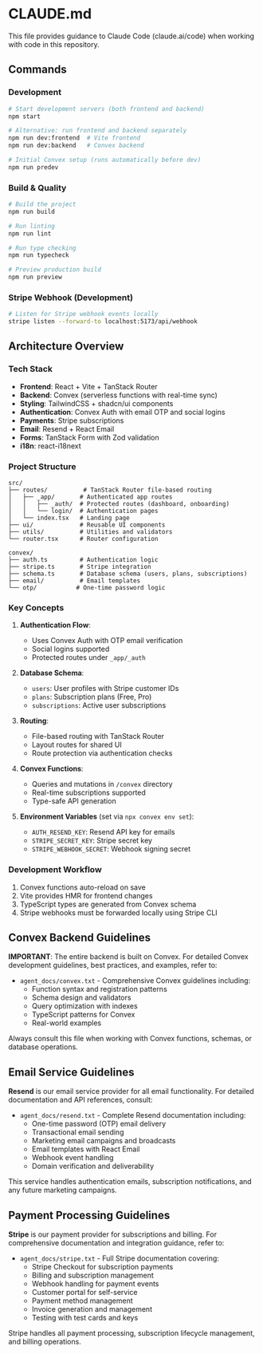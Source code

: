 # CLAUDE.md

This file provides guidance to Claude Code (claude.ai/code) when working with code in this repository.

## Commands

### Development
```bash
# Start development servers (both frontend and backend)
npm start

# Alternative: run frontend and backend separately
npm run dev:frontend  # Vite frontend
npm run dev:backend   # Convex backend

# Initial Convex setup (runs automatically before dev)
npm run predev
```

### Build & Quality
```bash
# Build the project
npm run build

# Run linting
npm run lint

# Run type checking
npm run typecheck

# Preview production build
npm run preview
```

### Stripe Webhook (Development)
```bash
# Listen for Stripe webhook events locally
stripe listen --forward-to localhost:5173/api/webhook
```

## Architecture Overview

### Tech Stack
- **Frontend**: React + Vite + TanStack Router
- **Backend**: Convex (serverless functions with real-time sync)
- **Styling**: TailwindCSS + shadcn/ui components
- **Authentication**: Convex Auth with email OTP and social logins
- **Payments**: Stripe subscriptions
- **Email**: Resend + React Email
- **Forms**: TanStack Form with Zod validation
- **i18n**: react-i18next

### Project Structure

```
src/
├── routes/          # TanStack Router file-based routing
│   ├── _app/       # Authenticated app routes
│   │   ├── _auth/  # Protected routes (dashboard, onboarding)
│   │   └── login/  # Authentication pages
│   └── index.tsx   # Landing page
├── ui/             # Reusable UI components
├── utils/          # Utilities and validators
└── router.tsx      # Router configuration

convex/
├── auth.ts         # Authentication logic
├── stripe.ts       # Stripe integration
├── schema.ts       # Database schema (users, plans, subscriptions)
├── email/          # Email templates
└── otp/           # One-time password logic
```

### Key Concepts

1. **Authentication Flow**: 
   - Uses Convex Auth with OTP email verification
   - Social logins supported
   - Protected routes under `_app/_auth`

2. **Database Schema**:
   - `users`: User profiles with Stripe customer IDs
   - `plans`: Subscription plans (Free, Pro)
   - `subscriptions`: Active user subscriptions

3. **Routing**: 
   - File-based routing with TanStack Router
   - Layout routes for shared UI
   - Route protection via authentication checks

4. **Convex Functions**:
   - Queries and mutations in `/convex` directory
   - Real-time subscriptions supported
   - Type-safe API generation

5. **Environment Variables** (set via `npx convex env set`):
   - `AUTH_RESEND_KEY`: Resend API key for emails
   - `STRIPE_SECRET_KEY`: Stripe secret key
   - `STRIPE_WEBHOOK_SECRET`: Webhook signing secret

### Development Workflow

1. Convex functions auto-reload on save
2. Vite provides HMR for frontend changes
3. TypeScript types are generated from Convex schema
4. Stripe webhooks must be forwarded locally using Stripe CLI

## Convex Backend Guidelines

**IMPORTANT**: The entire backend is built on Convex. For detailed Convex development guidelines, best practices, and examples, refer to:
- `agent_docs/convex.txt` - Comprehensive Convex guidelines including:
  - Function syntax and registration patterns
  - Schema design and validators
  - Query optimization with indexes
  - TypeScript patterns for Convex
  - Real-world examples

Always consult this file when working with Convex functions, schemas, or database operations.

## Email Service Guidelines

**Resend** is our email service provider for all email functionality. For detailed documentation and API references, consult:
- `agent_docs/resend.txt` - Complete Resend documentation including:
  - One-time password (OTP) email delivery
  - Transactional email sending
  - Marketing email campaigns and broadcasts
  - Email templates with React Email
  - Webhook event handling
  - Domain verification and deliverability

This service handles authentication emails, subscription notifications, and any future marketing campaigns.

## Payment Processing Guidelines

**Stripe** is our payment provider for subscriptions and billing. For comprehensive documentation and integration guidance, refer to:
- `agent_docs/stripe.txt` - Full Stripe documentation covering:
  - Stripe Checkout for subscription payments
  - Billing and subscription management
  - Webhook handling for payment events
  - Customer portal for self-service
  - Payment method management
  - Invoice generation and management
  - Testing with test cards and keys

Stripe handles all payment processing, subscription lifecycle management, and billing operations.